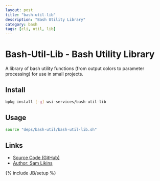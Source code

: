 ```yaml
---
layout: post
title: "bash-util-lib"
description: "Bash Utility Library"
category: bash
tags: [cli, util, lib]
---
```

# Bash-Util-Lib - Bash Utility Library

A library of bash utility functions (from output colors to parameter processing) for use in small projects.


## Install

```bash
bpkg install [-g] wsi-services/bash-util-lib
```


## Usage

```bash
source "deps/bash-util/bash-util-lib.sh"
```


## Links

* [Source Code (GitHub)](https://github.com/WSI-Services/bash-util-lib)
* [Author: Sam Likins](https://github.com/samlikins)

{% include JB/setup %}
